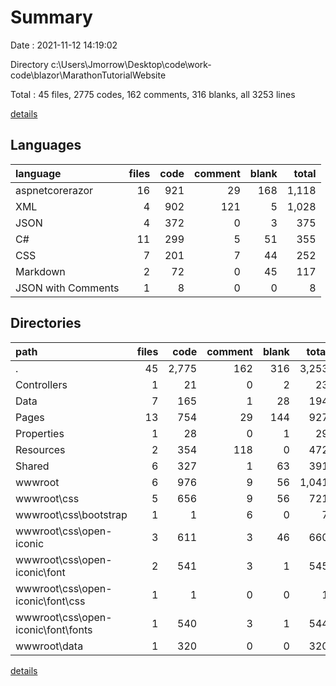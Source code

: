 # Summary

Date : 2021-11-12 14:19:02

Directory c:\Users\Jmorrow\Desktop\code\work-code\blazor\MarathonTutorialWebsite

Total : 45 files,  2775 codes, 162 comments, 316 blanks, all 3253 lines

[details](details.md)

## Languages
| language | files | code | comment | blank | total |
| :--- | ---: | ---: | ---: | ---: | ---: |
| aspnetcorerazor | 16 | 921 | 29 | 168 | 1,118 |
| XML | 4 | 902 | 121 | 5 | 1,028 |
| JSON | 4 | 372 | 0 | 3 | 375 |
| C# | 11 | 299 | 5 | 51 | 355 |
| CSS | 7 | 201 | 7 | 44 | 252 |
| Markdown | 2 | 72 | 0 | 45 | 117 |
| JSON with Comments | 1 | 8 | 0 | 0 | 8 |

## Directories
| path | files | code | comment | blank | total |
| :--- | ---: | ---: | ---: | ---: | ---: |
| . | 45 | 2,775 | 162 | 316 | 3,253 |
| Controllers | 1 | 21 | 0 | 2 | 23 |
| Data | 7 | 165 | 1 | 28 | 194 |
| Pages | 13 | 754 | 29 | 144 | 927 |
| Properties | 1 | 28 | 0 | 1 | 29 |
| Resources | 2 | 354 | 118 | 0 | 472 |
| Shared | 6 | 327 | 1 | 63 | 391 |
| wwwroot | 6 | 976 | 9 | 56 | 1,041 |
| wwwroot\css | 5 | 656 | 9 | 56 | 721 |
| wwwroot\css\bootstrap | 1 | 1 | 6 | 0 | 7 |
| wwwroot\css\open-iconic | 3 | 611 | 3 | 46 | 660 |
| wwwroot\css\open-iconic\font | 2 | 541 | 3 | 1 | 545 |
| wwwroot\css\open-iconic\font\css | 1 | 1 | 0 | 0 | 1 |
| wwwroot\css\open-iconic\font\fonts | 1 | 540 | 3 | 1 | 544 |
| wwwroot\data | 1 | 320 | 0 | 0 | 320 |

[details](details.md)